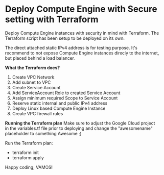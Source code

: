 # Deploy Compute Engine with Secure setting with Terraform
Deploy Compute Engine instances with security in mind with Terraform. The Terraform script has been setup to be deployed on its own.

The direct attached static IPv4 address is for testing purpose. It's recommend to not expose Compute Engine instances direcly to the internet, but placed behind a load balancer.

**What the Terraform does?**
1. Create VPC Network
2. Add subnet to VPC
3. Create Service Account
4. Add ServiceAccount Role to created Service Account
5. Assign minimum required Scope to Service Account
6. Reserve static internal and public IPv4 address
7. Deploy Linux based Compute Engine Instance
8. Create VPC firewall rules 

**Running the Terraform plan**
Make sure to adjust the Google Cloud project in the variables.tf file prior to deploying and change the "awesomename" placeholder to something Awesome ;) 

Run the Terraform plan:
- terraform init
- terraform apply

Happy coding, VAMOS!
